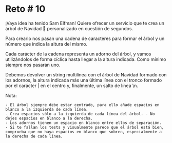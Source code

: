 # Reto # 10

¡Vaya idea ha tenido Sam Elfman! Quiere ofrecer un servicio que te crea un árbol de Navidad 🎄 personalizado en cuestión de segundos.

Para crearlo nos pasan una cadena de caracteres para formar el árbol y un número que indica la altura del mismo.

Cada carácter de la cadena representa un adorno del árbol, y vamos utilizándolos de forma cíclica hasta llegar a la altura indicada. Como mínimo siempre nos pasarán uno.

Debemos devolver un string multilínea con el árbol de Navidad formado con los adornos, la altura indicada más una última línea con el tronco formado por el carácter | en el centro y, finalmente, un salto de línea \n.

Nota:

    - El árbol siempre debe estar centrado, para ello añade espacios en blanco a la izquierda de cada línea.
    - Crea espacios sólo a la izquierda de cada línea del árbol. - No dejes espacios en blanco a la derecha.
    - Los adornos tienen un espacio en blanco entre ellos de separación.
    - Si te fallan los tests y visualmente parece que el árbol está bien, comprueba que no haya espacios en blanco que sobren, especialmente a la derecha de cada línea.
